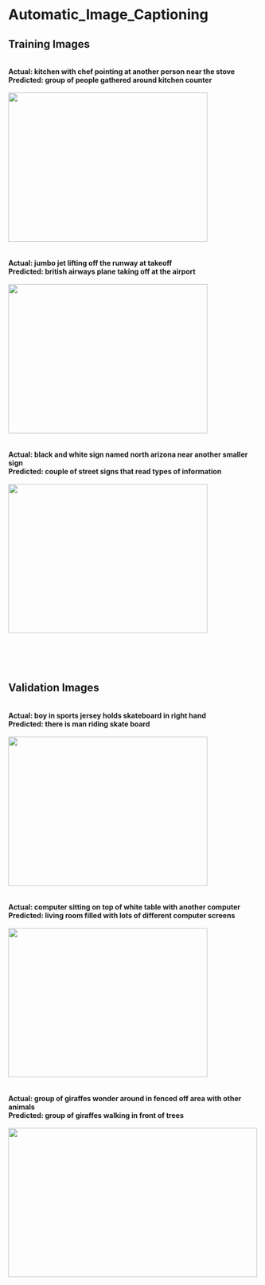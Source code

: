 # Automatic_Image_Captioning

## Training Images
<br>**Actual: kitchen with chef pointing at another person near the stove**
<br>**Predicted: group of people gathered around kitchen counter**
<br>
<br>
<img src= https://user-images.githubusercontent.com/30891813/49959423-84ba0a80-ff33-11e8-8729-2dab72b1d581.jpg width="400" height="300" />
<br>
<br>
<br>**Actual: jumbo jet lifting off the runway at takeoff**
<br>**Predicted: british airways plane taking off at the airport**
<br>
<br>
<img src= https://user-images.githubusercontent.com/30891813/49959445-956a8080-ff33-11e8-902a-8dc2de02bf8e.jpg width="400" height="300" />
<br>
<br>
<br>**Actual: black and white sign named north arizona near another smaller sign**
<br>**Predicted: couple of street signs that read types of information**
<br>
<br>
<img src= https://user-images.githubusercontent.com/30891813/49959517-c945a600-ff33-11e8-9352-b643f95e40e5.jpg width="400" height="300" />
<br>
<br>
<br>
<br>
<br>
## Validation Images
<br>**Actual: boy in sports jersey holds skateboard in right hand** 
<br>**Predicted: there is man riding skate board**
<br>
<br>
<img src= https://user-images.githubusercontent.com/30891813/49959552-dc587600-ff33-11e8-87d5-f63fe0e1a86c.jpg width="400" height="300" />
<br>
<br>
<br>**Actual: computer sitting on top of white table with another computer**
<br>**Predicted: living room filled with lots of different computer screens**
<br>
<br>
<img src= https://user-images.githubusercontent.com/30891813/49959564-e8dcce80-ff33-11e8-8405-2e8abdd2a870.jpg width="400" height="300"/>
<br>
<br>
<br>**Actual: group of giraffes wonder around in fenced off area with other animals**
<br>**Predicted:  group of giraffes walking in front of trees**
<br>
<br>
<img src= https://user-images.githubusercontent.com/30891813/49959578-f72aea80-ff33-11e8-85d3-5b1a0da35e11.jpg width="500" height="300" />

